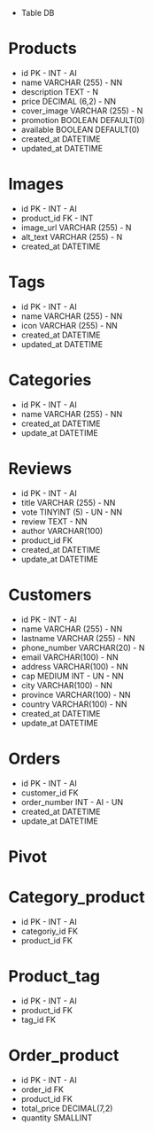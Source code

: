 * Table DB

# Products
- id PK - INT - AI
- name VARCHAR (255) - NN
- description TEXT - N
- price DECIMAL (6,2) - NN
- cover_image VARCHAR (255) - N
- promotion BOOLEAN DEFAULT(0)
- available BOOLEAN DEFAULT(0)
- created_at DATETIME
- updated_at DATETIME

# Images
- id PK - INT - AI
- product_id FK - INT
- image_url VARCHAR (255) - N
- alt_text VARCHAR (255) - N
- created_at DATETIME

# Tags
- id PK - INT - AI
- name VARCHAR (255) - NN
- icon VARCHAR (255) - NN
- created_at DATETIME
- updated_at DATETIME

# Categories
- id PK - INT - AI
- name VARCHAR (255) - NN
- created_at DATETIME
- update_at DATETIME

# Reviews
- id PK - INT - AI
- title VARCHAR (255) - NN
- vote TINYINT (5) - UN - NN
- review TEXT - NN
- author VARCHAR(100)
- product_id FK
- created_at DATETIME
- update_at DATETIME

# Customers
- id PK - INT - AI
- name VARCHAR (255) - NN
- lastname VARCHAR (255) - NN
- phone_number VARCHAR(20) - N
- email VARCHAR(100) - NN
- address VARCHAR(100) - NN
- cap MEDIUM INT - UN - NN
- city VARCHAR(100) - NN
- province VARCHAR(100) - NN
- country VARCHAR(100) - NN
- created_at DATETIME
- update_at DATETIME

# Orders
- id PK - INT - AI
- customer_id FK
- order_number INT - AI - UN
- created_at DATETIME
- update_at DATETIME


# Pivot

# Category_product
- id PK - INT - AI
- categoriy_id FK
- product_id FK

# Product_tag
- id PK - INT - AI
- product_id FK
- tag_id FK

# Order_product
- id PK - INT - AI
- order_id FK
- product_id FK
- total_price DECIMAL(7,2)
- quantity SMALLINT
